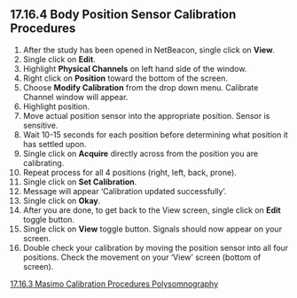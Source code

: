 ## 17.16.4 Body Position Sensor Calibration Procedures

1. After the study has been opened in NetBeacon, single click on **View**.
2. Single click on **Edit**.
3. Highlight **Physical Channels** on left hand side of the window.
4. Right click on **Position** toward the bottom of the screen.
5. Choose **Modify Calibration** from the drop down menu. Calibrate Channel window will appear.
6. Highlight position.
7. Move actual position sensor into the appropriate position.  Sensor is sensitive.
8. Wait 10-15 seconds for each position before determining what position it has settled upon.
9. Single click on **Acquire** directly across from the position you are calibrating.
10. Repeat process for all 4 positions (right, left, back, prone).
11. Single click on **Set Calibration**.
12. Message will appear ‘Calibration updated successfully’.
13. Single click on **Okay**.
14. After you are done, to get back to the View screen, single click on **Edit** toggle button.
15. Single click on **View** toggle button. Signals should now appear on your screen.
16. Double check your calibration by moving the position sensor into all four positions. Check the movement on your ‘View’ screen (bottom of screen).


<div class="center">
<div class="btn-group">
  <a href=":pages_path:/manuals/polysomnography/17-16-03-masimo-calibration.md" class="btn btn-default">
    <span class="glyphicon glyphicon-chevron-left"></span>
    17.16.3 Masimo Calibration Procedures
  </a>

  <a href=":pages_path:/manuals/polysomnography" class="btn btn-default">
    <span class="glyphicon glyphicon-chevron-up"></span>
    Polysomnography
  </a>
</div>
</div>
